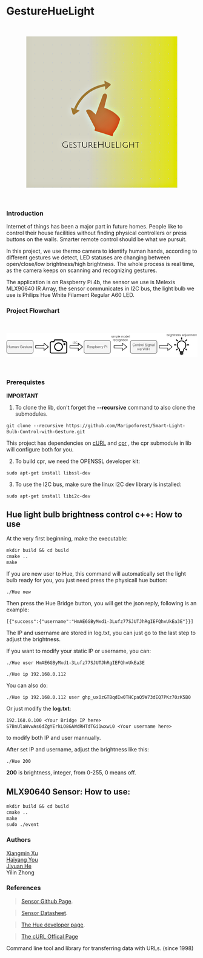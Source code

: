 <!-- PROJECT LOGO -->
# GestureHueLight
<br/>
<p align="center">
<img src="https://github.com/Maripoforest/GestureHueLight/blob/main/logo2.png" width="400" height="400">
  </p>
<br/>

### Introduction
Internet of things has been a major part in future homes. People like to control their house facilities without finding physical controllers or press buttons on the walls. Smarter remote control should be what we pursuit.

In this project, we use thermo camera to identify human hands, according to different gestures we detect, LED statuses are changing between open/close/low brightness/high brightness. The whole process is real time, as the camera keeps on scanning and recognizing gestures.

The application is on Raspberry Pi 4b, the sensor we use is Melexis MLX90640 IR Array, the sensor communicates in I2C bus, the light bulb we use is Philips Hue White Filament Regular A60 LED.

### Project Flowchart
<br/>
<p align="center">
<img src="https://github.com/Maripoforest/GestureHueLight/blob/main/flowchart2.png" >
  </p>
<br/>

### Prerequistes
**IMPORTANT** 
1. To clone the lib, don't forget the **--recursive** command to also clone the submodules.
```
git clone --recursive https://github.com/Maripoforest/Smart-Light-Bulb-Control-with-Gesture.git
```
This project has dependencies on [cURL](https://github.com/curl/curl.git) and [cpr](https://github.com/curl/curl.git) , the cpr submodule in lib will configure both for you.


2. To build cpr, we need the OPENSSL developer kit:
```
sudo apt-get install libssl-dev
```

3. To use the I2C bus, make sure the linux I2C dev library is installed:
```
sudo apt-get install libi2c-dev
```

##  Hue light bulb brightness control c++: How to use
At the very first beginning, make the executable:

```
mkdir build && cd build
cmake ..
make
```

If you are new user to Hue, this command will automatically set the light bulb ready for you, you just need press the physicall hue button:
```
./Hue new
```
Then press the Hue Bridge button, you will get the json reply, following is an example:
```
[{"success":{"username":"HmAE6GByMxd1-3Lufz77SJUTJhRgIEFQhvUkEa3E"}}]
```
The IP and username are stored in log.txt, you can just go to the last step to adjust the brightness.

If you want to modify your static IP or username, you can:
```
./Hue user HmAE6GByMxd1-3Lufz77SJUTJhRgIEFQhvUkEa3E
```
```
./Hue ip 192.168.0.112
```
You can also do:
```
./Hue ip 192.168.0.112 user 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
```
Or just modify the **log.txt**:
```
192.168.0.100 <Your Bridge IP here>
S7BnUlaWvwAs6dZgYErkLO8GAWdRHTdTGi1wxwL0 <Your username here>
```
to modify both IP and user mannually.

After set IP and username, adjust the brightness like this:
```
./Hue 200
```
**200** is brightness, integer, from 0-255, 0 means off.

## MLX90640 Sensor: How to use:
```
mkdir build && cd build
cmake ..
make
sudo ./event
```
### Authors
 <a href="https://github.com/Maripoforest">Xiangmin Xu</a> <br/>
 <a href="https://github.com/rhythm232">Haiyang You</a> <br/>
 <a href="https://github.com/hjyyjh">Jiyuan He</a> <br/>
 Yilin Zhong</a> <br/>


### References
> [Sensor Github Page](https://github.com/melexis/mlx90640-library.git).

> [Sensor Datasheet](MLX90640-Datasheet-Melexis.pdf).

> [The Hue developer page](https://developers.meethue.com/).

> [The cURL Offical Page](https://https://curl.se/)

Command line tool and library for transferring data with URLs. (since 1998)





